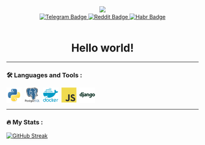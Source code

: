 <div id="header" align="center">
  <img src="https://media.giphy.com/media/vzO0Vc8b2VBLi/giphy.gif" width="200"/>
  <div id="badges">
  <a href="t.me/tttttpeace">
    <img src="https://img.shields.io/badge/Telegram-blue?style=for-the-badge&logo=telegram&logoColor=white" alt="Telegram Badge"/>
  </a>
  <a href="https://www.reddit.com/user/JuliaAnt7">
    <img src="https://img.shields.io/badge/Reddit-orange?style=for-the-badge&logo=reddit&logoColor=white" alt="Reddit Badge"/>
  </a>
  <a href="https://freelance.habr.com/freelancers/jul_ant7">
    <img src="https://img.shields.io/badge/Habr-green?style=for-the-badge&logo=habr&logoColor=white" alt="Habr Badge"/>
  </a>
  </div>
  <img src="https://komarev.com/ghpvc/?username=julant7&style=flat-square&color=yellow" alt=""/>
  <h1>
  Hello world!
 
  </h1>
</div>


---

### :hammer_and_wrench: Languages and Tools :
<div>
  <img src="https://github.com/devicons/devicon/blob/master/icons/python/python-original.svg" title="Python" alt="Python" width="40" height="40"/>&nbsp;
  <img src="https://github.com/devicons/devicon/blob/master/icons/postgresql/postgresql-original-wordmark.svg" title="PostgreSQL" alt="PostgreSQL" width="40" height="40"/>&nbsp;
  <img src="https://github.com/devicons/devicon/blob/master/icons/docker/docker-plain-wordmark.svg" title="Docker" alt="Docker " width="40" height="40"/>&nbsp;
  <img src="https://github.com/devicons/devicon/blob/master/icons/javascript/javascript-original.svg"  title="JavaScript" alt="JavaScript" width="40" height="40"/>&nbsp;
  <img src="https://github.com/devicons/devicon/blob/master/icons/django/django-plain-wordmark.svg" title="Django" alt="Django" width="40" height="40"/>&nbsp;
</div>

---

### :fire: My Stats :
[![GitHub Streak](http://github-readme-streak-stats.herokuapp.com?user=julant7&theme=dark&background=000000)](https://git.io/streak-stats)
